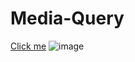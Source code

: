 # Media-Query
[Click me](https://mehmettas1.github.io/Media-Query/)
![image](https://user-images.githubusercontent.com/101858286/186965641-f0c65600-10b3-4895-bdfd-ffe1d5ce40ed.png)
